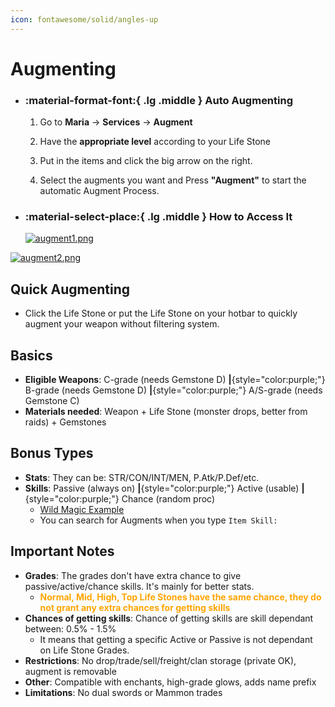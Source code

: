 ```yaml
---
icon: fontawesome/solid/angles-up
---
```


# Augmenting

<div class="grid cards" markdown>

- ### :material-format-font:{ .lg .middle } __Auto Augmenting__
    1. Go to **Maria** -> **Services** -> **Augment**

    2. Have the **appropriate level** according to your Life Stone
    
    3. Put in the items and click the big arrow on the right.
    
    4. Select the augments you want and Press **"Augment"** to start the automatic Augment Process.

- ### :material-select-place:{ .lg .middle } __How to Access It__
    [![augment1.png](https://i.postimg.cc/5N124tvT/augment1.png)](https://postimg.cc/4nLgwsWQ)
    
    
</div>

[![augment2.png](https://i.postimg.cc/SQcKb9Xc/augment2.png)](https://postimg.cc/yWYKFkyN)

## Quick Augmenting

- Click the Life Stone or put the Life Stone on your hotbar to quickly augment your weapon without filtering system.

## Basics
- **Eligible Weapons**: C-grade (needs Gemstone D) **|**{style="color:purple;"} B-grade (needs Gemstone D) **|**{style="color:purple;"} A/S-grade (needs Gemstone C)
- **Materials needed**: Weapon + Life Stone (monster drops, better from raids) + Gemstones

## Bonus Types
- **Stats**: They can be: STR/CON/INT/MEN, P.Atk/P.Def/etc.
- **Skills**: Passive (always on) **|**{style="color:purple;"} Active (usable) **|**{style="color:purple;"} Chance (random proc)
    - [Wild Magic Example](https://lineage2wiki.org/interlude/skill/3142/item-skill-wild-magic/) 
    - You can search for Augments when you type `Item Skill: `

## Important Notes
- **Grades**: The grades don't have extra chance to give passive/active/chance skills. It's mainly for better stats.
    - <strong style="color:orange;">Normal, Mid, High, Top Life Stones have the same chance, they do not grant any extra chances for getting skills</strong>
- **Chances of getting skills**: Chance of getting skills are skill dependant between: 0.5% - 1.5%
    - It means that getting a specific Active or Passive is not dependant on Life Stone Grades.
- **Restrictions**: No drop/trade/sell/freight/clan storage (private OK), augment is removable
- **Other**: Compatible with enchants, high-grade glows, adds name prefix
- **Limitations**: No dual swords or Mammon trades